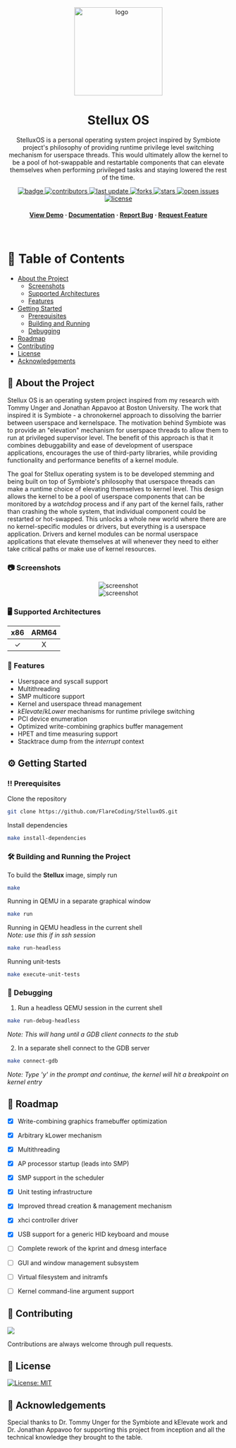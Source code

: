 <div align="center">

  <img src="screenshots/usb_stick_logo.jpg" alt="logo" width="200" height="auto" />
  <h1>Stellux OS</h1>
  
  <p>
    StelluxOS is a personal operating system project inspired by Symbiote project's philosophy of providing runtime privilege
    level switching mechanism for userspace threads. This would ultimately allow the kernel to be a pool of hot-swappable and
    restartable components that can elevate themselves when performing privileged tasks and staying lowered the rest of the time.
  </p>
  
  <!-- Badges -->
  <p>
    <a href="https://github.com/FlareCoding/StelluxOS/actions/workflows/ci.yml">
      <img src="https://github.com/FlareCoding/StelluxOS/actions/workflows/ci.yml/badge.svg?branch=master" alt="badge" />
    </a>
    <a href="https://github.com/FlareCoding/StelluxOS/graphs/contributors">
      <img src="https://img.shields.io/github/contributors/FlareCoding/StelluxOS" alt="contributors" />
    </a>
    <a href="">
      <img src="https://img.shields.io/github/last-commit/FlareCoding/StelluxOS" alt="last update" />
    </a>
    <a href="https://github.com/FlareCoding/StelluxOS/network/members">
      <img src="https://img.shields.io/github/forks/FlareCoding/StelluxOS" alt="forks" />
    </a>
    <a href="https://github.com/FlareCoding/StelluxOS/stargazers">
      <img src="https://img.shields.io/github/stars/FlareCoding/StelluxOS" alt="stars" />
    </a>
    <a href="https://github.com/FlareCoding/StelluxOS/issues/">
      <img src="https://img.shields.io/github/issues/FlareCoding/StelluxOS" alt="open issues" />
    </a>
    <a href="https://github.com/FlareCoding/StelluxOS/blob/master/LICENSE">
      <img src="https://img.shields.io/github/license/FlareCoding/StelluxOS.svg" alt="license" />
    </a>
  </p>
   
  <h4>
    <a href="https://github.com/FlareCoding/StelluxOS/">View Demo</a>
    <span> · </span>
    <a href="https://github.com/FlareCoding/StelluxOS">Documentation</a>
    <span> · </span>
    <a href="https://github.com/FlareCoding/StelluxOS/issues/">Report Bug</a>
    <span> · </span>
    <a href="https://github.com/FlareCoding/StelluxOS/issues/">Request Feature</a>
  </h4>
</div>

<br />

<!-- Table of Contents -->
# :book: Table of Contents

- [About the Project](#star2-about-the-project)
  * [Screenshots](#camera-screenshots)
  * [Supported Architectures](#desktop_computer-supported-architectures)
  * [Features](#dart-features)
- [Getting Started](#gear-getting-started)
  * [Prerequisites](#bangbang-prerequisites)
  * [Building and Running](#hammer_and_wrench-building-and-running-the-project)
  * [Debugging](#wrench-debugging)
- [Roadmap](#compass-roadmap)
- [Contributing](#wave-contributing)
- [License](#newspaper-license)
- [Acknowledgements](#gem-acknowledgements)

  

<!-- About the Project -->
## :star2: About the Project
Stellux OS is an operating system project inspired from my research with Tommy Unger and Jonathan Appavoo at Boston University. The work that inspired it is
Symbiote - a chronokernel approach to dissolving the barrier between userspace and kernelspace. The motivation behind Symbiote was to provide an "elevation" mechanism for
userspace threads to allow them to run at privileged supervisor level. The benefit of this approach is that it combines debuggability and ease of development of
userspace applications, encourages the use of third-party libraries, while providing functionality and performance benefits of a kernel module.

The goal for Stellux operating system is to be developed stemming and being built on top of Symbiote's philosophy that userspace threads can make a runtime choice
of elevating themselves to kernel level. This design allows the kernel to be a pool of userspace components that can be monitored by a _watchdog_ process and if any
part of the kernel fails, rather than crashing the whole system, that individual component could be restarted or hot-swapped.
This unlocks a whole new world where there are no kernel-specific modules or drivers, but everything is a userspace application. Drivers and kernel modules can be normal
userspace applications that elevate themselves at will whenever they need to either take critical paths or make use of kernel resources.

<!-- Screenshots -->
### :camera: Screenshots

<div align="center"> 
  <img src="screenshots/stellux-run.png" alt="screenshot" />
  <br/>
  <img src="screenshots/stellux-xhci-run.png" alt="screenshot" />
</div>


<!-- TechStack -->
### :desktop_computer: Supported Architectures

| x86 | ARM64 |
|:--------:| :-:
| ✓    | X

<!-- Features -->
### :dart: Features

- Userspace and syscall support
- Multithreading
- SMP multicore support
- Kernel and userspace thread management
- _kElevate_/_kLower_ mechanisms for runtime privilege switching
- PCI device enumeration
- Optimized write-combining graphics buffer management
- HPET and time measuring support
- Stacktrace dump from the _interrupt_ context

<!-- Getting Started -->
## :gear: Getting Started

<!-- Prerequisites -->
### :bangbang: Prerequisites

Clone the repository
```bash
git clone https://github.com/FlareCoding/StelluxOS.git
```

Install dependencies
```bash
make install-dependencies
```

<!-- Building and Running the Project -->
### :hammer_and_wrench: Building and Running the Project

To build the __Stellux__ image, simply run
```bash
make
```

Running in QEMU in a separate graphical window
```bash
make run
```

Running in QEMU headless in the current shell<br/>
*Note: use this if in _ssh_ session*
```bash
make run-headless
```

Running unit-tests
```bash
make execute-unit-tests
```

<!-- Debugging -->
### :wrench: Debugging

1) Run a headless QEMU session in the current shell
```bash
make run-debug-headless
```
*Note: This will hang until a GDB client connects to the stub*

2) In a separate shell connect to the GDB server
```bash
make connect-gdb
```
*Note: Type 'y' in the prompt and continue, the kernel will hit a breakpoint on kernel entry*


<!-- Roadmap -->
## :compass: Roadmap

* [x] Write-combining graphics framebuffer optimization
* [x] Arbitrary kLower mechanism
* [x] Multithreading
* [x] AP processor startup (leads into SMP)
* [x] SMP support in the scheduler
* [x] Unit testing infrastructure
* [x] Improved thread creation & management mechanism
* [x] xhci controller driver
* [x] USB support for a generic HID keyboard and mouse
* [ ] Complete rework of the kprint and dmesg interface
* [ ] GUI and window management subsystem
* [ ] Virtual filesystem and initramfs
* [ ] Kernel command-line argument support


<!-- Contributing -->
## :wave: Contributing

<a href="https://github.com/FlareCoding/StelluxOS/graphs/contributors">
  <img src="https://contrib.rocks/image?repo=FlareCoding/StelluxOS" />
</a>


Contributions are always welcome through pull requests.

<!-- License -->
## :newspaper: License

[![License: MIT](https://img.shields.io/badge/License-MIT-yellow.svg)](https://opensource.org/licenses/MIT)


<!-- Acknowledgments -->
## :gem: Acknowledgements

Special thanks to Dr. Tommy Unger for the Symbiote and kElevate work and Dr. Jonathan Appavoo for supporting
this project from inception and all the technical knowledge they brought to the table. 


